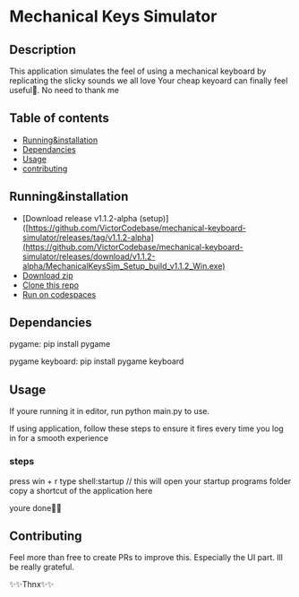 
# Mechanical Keys Simulator

## Description
This application simulates the feel of using a mechanical keyboard by replicating the slicky sounds we all love
Your cheap keyoard can finally feel useful🙂. No need to thank me

## Table of contents

- [Running&installation](#Running&installation)
- [Dependancies](#Dependancies)
- [Usage](#usage)
- [contributing](#contributing)

## Running&installation

- [Download release v1.1.2-alpha (setup)]([https://github.com/VictorCodebase/mechanical-keyboard-simulator/releases/tag/v1.1.2-alpha](https://github.com/VictorCodebase/mechanical-keyboard-simulator/releases/download/v1.1.2-alpha/MechanicalKeysSim_Setup_build_v1.1.2_Win.exe)
- [Download zip](https://github.com/VictorCodebase/mechanical-keyboard-simulator/archive/refs/tags/v1.1.2-alpha.zip)
- [Clone this repo](https://github.com/VictorCodebase/mechanical-keyboard-simulator.git)
- [Run on codespaces](https://github.com/VictorCodebase/mechanical-keyboard-simulator?openIn=GitHub%20Codespaces)

## Dependancies

pygame: pip install pygame  

pygame keyboard: pip install pygame keyboard

## Usage

If youre running it in editor, run python main.py to use.

If using application, follow these steps to ensure it fires every time you log in for a smooth experience
### steps
press win + r
type shell:startup // this will open your startup programs folder
copy a shortcut of the application here

youre done🎉🎉

## Contributing

Feel more than free to create PRs to improve this. Especially the UI part. Ill be really grateful.

✨✨Thnx✨✨

